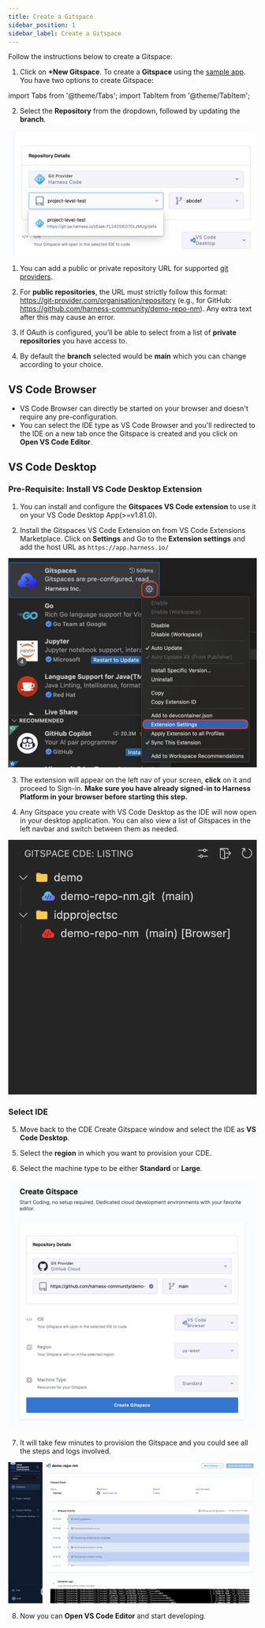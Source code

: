 ```yaml
---
title: Create a Gitspace
sidebar_position: 1
sidebar_label: Create a Gitspace
---
```


Follow the instructions below to create a Gitspace:

1. Click on **+New Gitspace**. To create a **Gitspace** using the [sample app](https://github.com/harness-community/demo-repo-nm). You have two options to create Gitspace:


import Tabs from '@theme/Tabs';
import TabItem from '@theme/TabItem';

<Tabs queryString="Create Gitspace">
<TabItem value="using-harness-code" label="Using Harness Code">

2. Select the **Repository** from the dropdown, followed by updating the **branch**. 

![](./static/harness-code.png)

</TabItem>
<TabItem value="other-git-repositories" label="Other Git Repositories">

1. You can add a public or private repository URL for supported [git providers](/docs/cloud-development-environment/whats-supported#git-providers).

2. For **public repositories**, the URL must strictly follow this format: https://git-provider.com/organisation/repository (e.g., for GitHub: https://github.com/harness-community/demo-repo-nm). Any extra text after this may cause an error.

3. If OAuth is configured, you’ll be able to select from a list of **private repositories** you have access to.

4. By default the **branch** selected would be **main** which you can change according to your choice.

</TabItem>
</Tabs>

<Tabs queryString="Select IDE">
<TabItem value="vs-code-online" label="VS Code Browser">

## VS Code Browser

- VS Code Browser can directly be started on your browser and doesn't require any pre-configuration. 
- You can select the IDE type as VS Code Browser and you'll redirected to the IDE on a new tab once the Gitspace is created and you click on **Open VS Code Editor**. 


</TabItem>
<TabItem value="vs-code-desktop" label="VS Code Desktop">

## VS Code Desktop

### Pre-Requisite: Install VS Code Desktop Extension

1. You can install and configure the **Gitspaces VS Code extension** to use it on your VS Code Desktop App(>=v1.81.0).

2. Install the Gitspaces VS Code Extension on from VS Code Extensions Marketplace. Click on **Settings** and Go to the **Extension settings** and add the host URL as `https://app.harness.io/`  

![](./static/settings-vs-code-extension.png)

3. The extension will appear on the left nav of your screen, **click** on it and proceed to Sign-in. **Make sure you have already signed-in to Harness Platform in your browser before starting this step.**

4. Any Gitspace you create with VS Code Desktop as the IDE will now open in your desktop application. You can also view a list of Gitspaces in the left navbar and switch between them as needed. 

![](./static/cde-listing.png)

### Select IDE

5. Move back to the CDE Create Gitspace window and select the IDE as **VS Code Desktop**. 

</TabItem>
</Tabs>

5. Select the **region** in which you want to provision your CDE. 

6. Select the machine type to be either **Standard** or **Large**. 

![](./static/create-gitspace.png)

7. It will take few minutes to provision the Gitspace and you could see all the steps and logs involved. 

![](./static/gitspaces-starting.png)

8. Now you can **Open VS Code Editor** and start developing. 